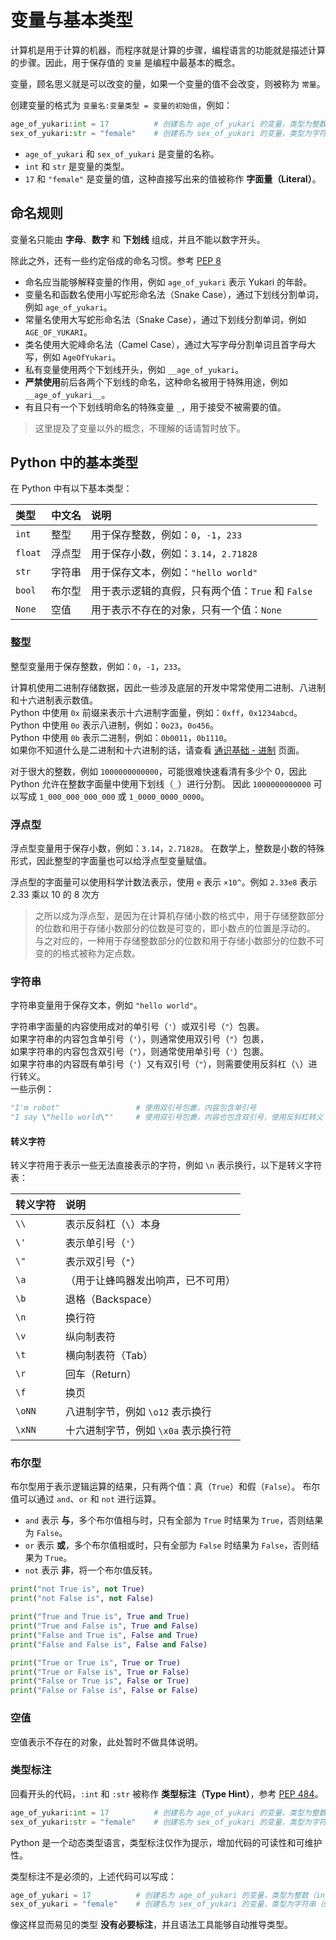 # 变量与基本类型

计算机是用于计算的机器，而程序就是计算的步骤，编程语言的功能就是描述计算的步骤。因此，用于保存值的 `变量` 是编程中最基本的概念。

变量，顾名思义就是可以改变的量，如果一个变量的值不会改变，则被称为 `常量`。

创建变量的格式为 `变量名:变量类型 = 变量的初始值`，例如：  

```python
age_of_yukari:int = 17          # 创建名为 age_of_yukari 的变量，类型为整数（int），初始值为 17
sex_of_yukari:str = "female"    # 创建名为 sex_of_yukari 的变量，类型为字符串（str），初始值为 "female"
```

* `age_of_yukari` 和 `sex_of_yukari` 是变量的名称。
* `int` 和 `str` 是变量的类型。  
* `17` 和 `"female"` 是变量的值，这种直接写出来的值被称作 **字面量（Literal）**。  

## 命名规则

变量名只能由 **字母**、**数字** 和 **下划线** 组成，并且不能以数字开头。

除此之外，还有一些约定俗成的命名习惯。参考 [PEP 8](https://peps.python.org/pep-0008/)

* 命名应当能够解释变量的作用，例如 `age_of_yukari` 表示 Yukari 的年龄。
* 变量名和函数名使用小写蛇形命名法（Snake Case），通过下划线分割单词，例如 `age_of_yukari`。
* 常量名使用大写蛇形命名法（Snake Case），通过下划线分割单词，例如 `AGE_OF_YUKARI`。
* 类名使用大驼峰命名法（Camel Case），通过大写字母分割单词且首字母大写，例如 `AgeOfYukari`。
* 私有变量使用两个下划线开头，例如 `__age_of_yukari`。
* **严禁使用**前后各两个下划线的命名，这种命名被用于特殊用途，例如 `__age_of_yukari__`。
* 有且只有一个下划线明命名的特殊变量 `_`，用于接受不被需要的值。

> 这里提及了变量以外的概念，不理解的话请暂时放下。

## Python 中的基本类型

在 Python 中有以下基本类型：  

| 类型     | 中文名     | 说明 |
| :-       | :-        | :-   |
| `int`    | 整型       | 用于保存整数，例如：`0`，`-1`，`233`                 |
| `float`  | 浮点型     | 用于保存小数，例如：`3.14`，`2.71828`                |
| `str`    | 字符串     | 用于保存文本，例如：`"hello world"`                  |
| `bool`   | 布尔型     | 用于表示逻辑的真假，只有两个值：`True` 和 `False`     | 
| `None`   | 空值       | 用于表示不存在的对象，只有一个值：`None`              |

### 整型

整型变量用于保存整数，例如：`0`，`-1`，`233`。

计算机使用二进制存储数据，因此一些涉及底层的开发中常常使用二进制、八进制和十六进制表示数值。  
Python 中使用 `0x` 前缀来表示十六进制字面量，例如：`0xff`，`0x1234abcd`。  
Python 中使用 `0o` 表示八进制，例如：`0o23`，`0o456`。  
Python 中使用 `0b` 表示二进制，例如：`0b0011`，`0b1110`。  
如果你不知道什么是二进制和十六进制的话，请查看 [通识基础 - 进制](# "TODO:页面建设中") 页面。

对于很大的整数，例如 `1000000000000`，可能很难快速看清有多少个 0，因此 Python 允许在整数字面量中使用下划线（`_`）进行分割。
因此 `1000000000000` 可以写成 `1_000_000_000_000` 或 `1_0000_0000_0000`。

### 浮点型

浮点型变量用于保存小数，例如：`3.14`，`2.71828`。
在数学上，整数是小数的特殊形式，因此整型的字面量也可以给浮点型变量赋值。

浮点型的字面量可以使用科学计数法表示，使用 `e` 表示 `×10^`。例如 `2.33e8` 表示 2.33 乘以 10 的 8 次方

> 之所以成为浮点型，是因为在计算机存储小数的格式中，用于存储整数部分的位数和用于存储小数部分的位数是可变的，即小数点的位置是浮动的。
> 与之对应的，一种用于存储整数部分的位数和用于存储小数部分的位数不可变的的格式被称为定点数。

### 字符串

字符串变量用于保存文本，例如 `"hello world"`。

字符串字面量的内容使用成对的单引号（`'`）或双引号（`"`）包裹。  
如果字符串的内容包含单引号（`'`），则通常使用双引号（`"`）包裹，  
如果字符串的内容包含双引号（`"`），则通常使用单引号（`'`）包裹。  
如果字符串的内容既有单引号（`'`）又有双引号（`"`），则需要使用反斜杠（`\`）进行转义。  
一些示例：  

```python
"I'm robot"                 # 使用双引号包裹，内容包含单引号
"I say \"hello world\""     # 使用双引号包裹，内容也包含双引号，使用反斜杠转义
```

#### 转义字符

转义字符用于表示一些无法直接表示的字符，例如 `\n` 表示换行，以下是转义字符表：  

| 转义字符 | 说明                                         |
| :-      | :-                                           |
| `\\`    | 表示反斜杠（`\`）本身                         |
| `\'`    | 表示单引号（`'`）                             |
| `\"`    | 表示双引号（`"`）                             |
| `\a`    | （用于让蜂鸣器发出响声，已不可用）              |
| `\b`    | 退格（Backspace）                            |
| `\n`    | 换行符                                       |
| `\v`    | 纵向制表符                                   |
| `\t`    | 横向制表符（Tab）                            |
| `\r`    | 回车（Return）                               |
| `\f`    | 换页                                        |
| `\oNN`  | 八进制字节，例如 `\o12` 表示换行              |
| `\xNN`  | 十六进制字节，例如 `\x0a` 表示换行符          |

### 布尔型

布尔型用于表示逻辑运算的结果，只有两个值：真（`True`）和假（`False`）。
布尔值可以通过 `and`、`or` 和 `not` 进行运算。

* `and` 表示 **与**，多个布尔值相与时，只有全部为 `True` 时结果为 `True`，否则结果为 `False`。
* `or` 表示 **或**，多个布尔值相或时，只有全部为 `False` 时结果为 `False`，否则结果为 `True`。
* `not` 表示 **非**，将一个布尔值反转。

```python shift
print("not True is", not True)
print("not False is", not False)

print("True and True is", True and True)
print("True and False is", True and False)
print("False and True is", False and True)
print("False and False is", False and False)

print("True or True is", True or True)
print("True or False is", True or False)
print("False or True is", False or True)
print("False or False is", False or False)
```

### 空值

空值表示不存在的对象，此处暂时不做具体说明。

### 类型标注

回看开头的代码，`:int` 和 `:str` 被称作 **类型标注（Type Hint）**，参考 [PEP 484](https://peps.python.org/pep-0484/)。  

```python
age_of_yukari:int = 17          # 创建名为 age_of_yukari 的变量，类型为整数（int），初始值为 17
sex_of_yukari:str = "female"    # 创建名为 sex_of_yukari 的变量，类型为字符串（str），初始值为 "female"
```

Python 是一个动态类型语言，类型标注仅作为提示，增加代码的可读性和可维护性。  

类型标注不是必须的，上述代码可以写成：  

```python
age_of_yukari = 17          # 创建名为 age_of_yukari 的变量，类型为整数（int），初始值为 17
sex_of_yukari = "female"    # 创建名为 sex_of_yukari 的变量，类型为字符串（str），初始值为 "female"
```

像这样显而易见的类型 **没有必要标注**，并且语法工具能够自动推导类型。
